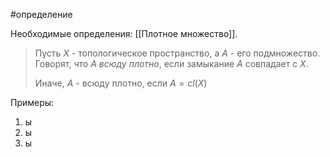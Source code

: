 #определение 

Необходимые определения: [[Плотное множество]].

>Пусть $X$ - топологическое пространство, а $A$ - его подмножество.
>Говорят, что $A$ *всюду плотно*, если замыкание $A$ совпадает с $X$.
>
>Иначе, $A$ - всюду плотно, если $A=cl(X)$

Примеры:
1) ы
2) ы
3) ы